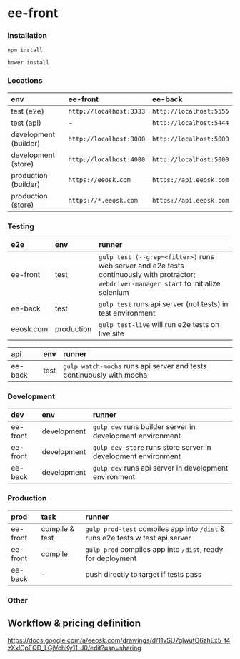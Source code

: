 ee-front
===

### Installation

`npm install`

`bower install`

### Locations

env | ee-front | ee-back
:---------------------|:------------------------|:-----------------------
test (e2e)            | `http://localhost:3333` | `http://localhost:5555`
test (api)            | -                       | `http://localhost:5444`
development (builder) | `http://localhost:3000` | `http://localhost:5000`
development (store)   | `http://localhost:4000` | `http://localhost:5000`
production (builder)  | `https://eeosk.com`     | `https://api.eeosk.com`
production (store)    | `https://*.eeosk.com`   | `https://api.eeosk.com`

### Testing

e2e       | env  | runner
:---------|:-----|:-------------
ee-front  | test | `gulp test (--grep=<filter>)` runs web server and e2e tests continuously with protractor; `webdriver-manager start` to initialize selenium
ee-back   | test | `gulp test` runs api server (not tests) in test environment
eeosk.com | production | `gulp test-live` will run e2e tests on live site

api       | env  | runner
:---------|:-----|:-------------
ee-back   | test | `gulp watch-mocha` runs api server and tests continuously with mocha

### Development

dev       | env         | runner
:---------|:------------|:-------------
ee-front  | development | `gulp dev` runs builder server in development environment
ee-front  | development | `gulp dev-store` runs store server in development environment
ee-back   | development | `gulp dev` runs api server in development environment

### Production

prod     | task    | runner
:--------|:--------|:------------
ee-front | compile & test | `gulp prod-test` compiles app into `/dist` & runs e2e tests w test api server
ee-front | compile | `gulp prod` compiles app into `/dist`, ready for deployment
ee-back  | -       | push directly to target if tests pass


### Other

## Workflow & pricing definition

https://docs.google.com/a/eeosk.com/drawings/d/11vSU7glwutO6zhEx5_f4zXxlCpFQD_LGjVchKy11-J0/edit?usp=sharing
